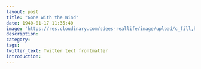 ```yaml
---
layout: post
title: "Gone with the Wind"
date: 1940-01-17 11:35:40
image: 'https://res.cloudinary.com/sdees-reallife/image/upload/c_fill,h_315,w_600/v1541673909/gone-with-the-wind-movie.jpg'
description:
category:
tags:
twitter_text: Twitter text frontmatter
introduction:
---
```

